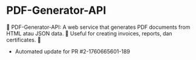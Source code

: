 # PDF-Generator-API
📄 PDF-Generator-API: A web service that generates PDF documents from HTML atau JSON data. 🧾 Useful for creating invoices, reports, dan certificates. 💾


- Automated update for PR #2-1760665601-189